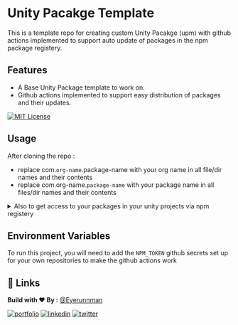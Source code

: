 # Unity Pacakge Template

This is a template repo for creating custom Unity Pacakge (upm) with github actions implemented to support auto update of packages in the npm package registery.

## Features

- A Base Unity Package template to work on.
- Github actions implemented to support easy distribution of packages and their updates.

[![MIT License](https://img.shields.io/badge/License-MIT-green.svg)](https://choosealicense.com/licenses/mit/)

## Usage

After cloning the repo :

- replace com.`org-name`.package-name with your org name in all file/dir names and their contents
- replace com.org-name.`package-name` with your package name in all files/dir names and their contents

<details>
  <summary>Also to get access to your packages in your unity projects via npm registery </summary>
  
![image](https://user-images.githubusercontent.com/46531095/209353255-9625bc2b-ba42-438f-a894-9462cc2c344f.png)

</details>

## Environment Variables

To run this project, you will need to add the `NPM_TOKEN` github secrets set up for your own repositories to make the github actions work

## 🔗 Links

**Build with ❤ By :** [@Eyerunnman](https://www.github.com/eyerunnman)

[![portfolio](https://img.shields.io/badge/my_portfolio-000?style=for-the-badge&logo=ko-fi&logoColor=white)](https://eyerunnman.github.io/)
[![linkedin](https://img.shields.io/badge/linkedin-0A66C2?style=for-the-badge&logo=linkedin&logoColor=white)](https://www.linkedin.com/in/karanbatradev/)
[![twitter](https://img.shields.io/badge/twitter-1DA1F2?style=for-the-badge&logo=twitter&logoColor=white)](https://twitter.com/EyeRunnMan)
